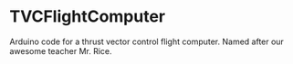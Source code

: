 # TVCFlightComputer
Arduino code for a thrust vector control flight computer. 
Named after our awesome teacher Mr. Rice.
